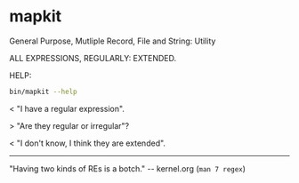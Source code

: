 # mapkit
General Purpose, Mutliple Record, File and String: Utility

 ALL EXPRESSIONS, REGULARLY: EXTENDED.

HELP:
```sh
bin/mapkit --help
```

\< "I have a regular expression".

\> "Are they regular or irregular"?

\< "I don't know, I think they are extended".

--------------------------------------------------------------------------------

"Having two kinds of REs is a botch." -- kernel.org (`man 7 regex`)

